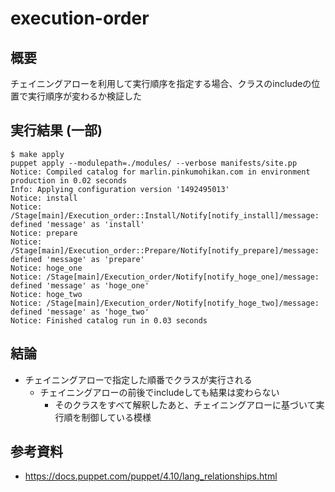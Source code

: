 execution-order
====

概要
----
チェイニングアローを利用して実行順序を指定する場合、クラスのincludeの位置で実行順序が変わるか検証した


実行結果 (一部)
----

```
$ make apply
puppet apply --modulepath=./modules/ --verbose manifests/site.pp
Notice: Compiled catalog for marlin.pinkumohikan.com in environment production in 0.02 seconds
Info: Applying configuration version '1492495013'
Notice: install
Notice: /Stage[main]/Execution_order::Install/Notify[notify_install]/message: defined 'message' as 'install'
Notice: prepare
Notice: /Stage[main]/Execution_order::Prepare/Notify[notify_prepare]/message: defined 'message' as 'prepare'
Notice: hoge_one
Notice: /Stage[main]/Execution_order/Notify[notify_hoge_one]/message: defined 'message' as 'hoge_one'
Notice: hoge_two
Notice: /Stage[main]/Execution_order/Notify[notify_hoge_two]/message: defined 'message' as 'hoge_two'
Notice: Finished catalog run in 0.03 seconds
```


結論
----

* チェイニングアローで指定した順番でクラスが実行される
    * チェイニングアローの前後でincludeしても結果は変わらない
        * そのクラスをすべて解釈したあと、チェイニングアローに基づいて実行順を制御している模様


参考資料
----
* https://docs.puppet.com/puppet/4.10/lang_relationships.html
